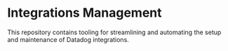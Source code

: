 # Integrations Management

This repository contains tooling for streamlining and automating the setup and maintenance of Datadog integrations.
